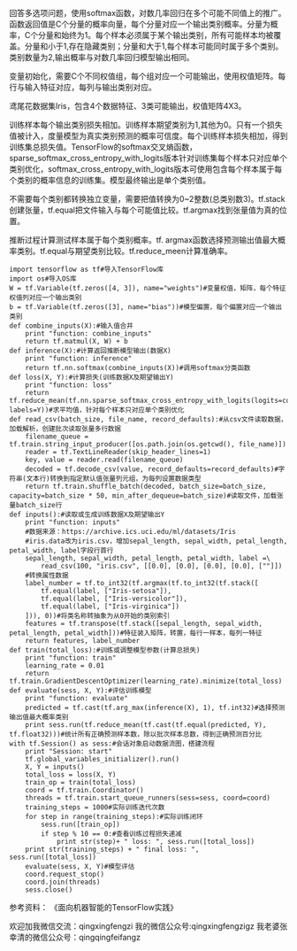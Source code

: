 回答多选项问题，使用softmax函数，对数几率回归在多个可能不同值上的推广。函数返回值是C个分量的概率向量，每个分量对应一个输出类别概率。分量为概率，C个分量和始终为1。每个样本必须属于某个输出类别，所有可能样本均被覆盖。分量和小于1,存在隐藏类别；分量和大于1,每个样本可能同时属于多个类别。类别数量为2,输出概率与对数几率回归模型输出相同。

变量初始化，需要C个不同权值组，每个组对应一个可能输出，使用权值矩阵。每行与输入特征对应，每列与输出类别对应。

鸢尾花数据集Iris，包含4个数据特征、3类可能输出，权值矩阵4X3。

训练样本每个输出类别损失相加。训练样本期望类别为1,其他为0。只有一个损失值被计入，度量模型为真实类别预测的概率可信度。每个训练样本损失相加，得到训练集总损失值。TensorFlow的softmax交叉熵函数，sparse_softmax_cross_entropy_with_logits版本针对训练集每个样本只对应单个类别优化，softmax_cross_entropy_with_logits版本可使用包含每个样本属于每个类别的概率信息的训练集。模型最终输出是单个类别值。

不需要每个类别都转换独立变量，需要把值转换为0~2整数(总类别数3)。tf.stack创建张量，tf.equal把文件输入与每个可能值比较。tf.argmax找到张量值为真的位置。

推断过程计算测试样本属于每个类别概率。tf. argmax函数选择预测输出值最大概率类别。tf.equal与期望类别比较。tf.reduce_meen计算准确率。


    import tensorflow as tf#导入TensorFlow库
    import os#导入OS库
    W = tf.Variable(tf.zeros([4, 3]), name="weights")#变量权值，矩阵，每个特征权值列对应一个输出类别
    b = tf.Variable(tf.zeros([3], name="bias"))#模型偏置，每个偏置对应一个输出类别
    def combine_inputs(X):#输入值合并
        print "function: combine_inputs"
        return tf.matmul(X, W) + b
    def inference(X):#计算返回推断模型输出(数据X)
        print "function: inference"
        return tf.nn.softmax(combine_inputs(X))#调用softmax分类函数
    def loss(X, Y):#计算损失(训练数据X及期望输出Y)
        print "function: loss"
        return tf.reduce_mean(tf.nn.sparse_softmax_cross_entropy_with_logits(logits=combine_inputs(X), labels=Y))#求平均值，针对每个样本只对应单个类别优化
    def read_csv(batch_size, file_name, record_defaults):#从csv文件读取数据，加载解析，创建批次读取张量多行数据
        filename_queue = tf.train.string_input_producer([os.path.join(os.getcwd(), file_name)])
        reader = tf.TextLineReader(skip_header_lines=1)
        key, value = reader.read(filename_queue)
        decoded = tf.decode_csv(value, record_defaults=record_defaults)#字符串(文本行)转换到指定默认值张量列元组，为每列设置数据类型
        return tf.train.shuffle_batch(decoded, batch_size=batch_size, capacity=batch_size * 50, min_after_dequeue=batch_size)#读取文件，加载张量batch_size行
    def inputs():#读取或生成训练数据X及期望输出Y
        print "function: inputs"
        #数据来源：https://archive.ics.uci.edu/ml/datasets/Iris
        #iris.data改为iris.csv，增加sepal_length, sepal_width, petal_length, petal_width, label字段行首行
        sepal_length, sepal_width, petal_length, petal_width, label =\
            read_csv(100, "iris.csv", [[0.0], [0.0], [0.0], [0.0], [""]])
        #转换属性数据
        label_number = tf.to_int32(tf.argmax(tf.to_int32(tf.stack([
            tf.equal(label, ["Iris-setosa"]),
            tf.equal(label, ["Iris-versicolor"]),
            tf.equal(label, ["Iris-virginica"])
        ])), 0))#将类名称转抽象为从0开始的类别索引
        features = tf.transpose(tf.stack([sepal_length, sepal_width, petal_length, petal_width]))#特征装入矩阵，转置，每行一样本，每列一特征
        return features, label_number
    def train(total_loss):#训练或调整模型参数(计算总损失)
        print "function: train"
        learning_rate = 0.01
        return tf.train.GradientDescentOptimizer(learning_rate).minimize(total_loss)
    def evaluate(sess, X, Y):#评估训练模型
        print "function: evaluate"
        predicted = tf.cast(tf.arg_max(inference(X), 1), tf.int32)#选择预测输出值最大概率类别
        print sess.run(tf.reduce_mean(tf.cast(tf.equal(predicted, Y), tf.float32)))#统计所有正确预测样本数，除以批次样本总数，得到正确预测百分比
    with tf.Session() as sess:#会话对象启动数据流图，搭建流程
        print "Session: start"
        tf.global_variables_initializer().run()
        X, Y = inputs()
        total_loss = loss(X, Y)
        train_op = train(total_loss)
        coord = tf.train.Coordinator()
        threads = tf.train.start_queue_runners(sess=sess, coord=coord)
        training_steps = 1000#实际训练迭代次数
        for step in range(training_steps):#实际训练闭环
            sess.run([train_op])
            if step % 10 == 0:#查看训练过程损失递减
                print str(step)+ " loss: ", sess.run([total_loss])
        print str(training_steps) + " final loss: ", sess.run([total_loss])
        evaluate(sess, X, Y)#模型评估
        coord.request_stop()
        coord.join(threads)
        sess.close()


参考资料：
《面向机器智能的TensorFlow实践》

欢迎加我微信交流：qingxingfengzi
我的微信公众号:qingxingfengzigz
我老婆张幸清的微信公众号：qingqingfeifangz